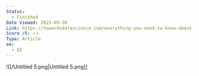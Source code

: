 ```yaml
---
Status:
  - Finished
Date Viewed: 2023-09-30
Link: https://towardsdatascience.com/everything-you-need-to-know-about-activation-functions-in-deep-learning-models-84ba9f82c253
Score /5: ⭐️⭐️
Type: Article
ee:
  - EE
---
```

![[/Untitled 5.png|Untitled 5.png]]